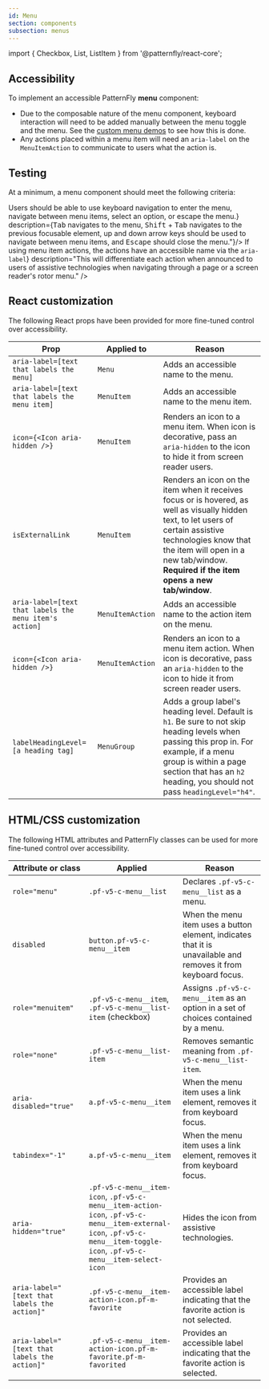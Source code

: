 ```yaml
---
id: Menu
section: components
subsection: menus
---
```


import { Checkbox, List, ListItem } from '@patternfly/react-core';


## Accessibility

To implement an accessible PatternFly **menu** component:
- Due to the composable nature of the menu component, keyboard interaction will need to be added manually between the menu toggle and the menu. See the [custom menu demos](https://www.patternfly.org/components/menus/custom-menus) to see how this is done.
- Any actions placed within a menu item will need an `aria-label` on the `MenuItemAction` to communicate to users what the action is.


## Testing

At a minimum, a menu component should meet the following criteria:

<List isPlain>
  <ListItem>
    <Checkbox id="menu-a11y-checkbox-1" label={<span>Users should be able to use keyboard navigation to enter the menu, navigate between menu items, select an option, or escape the menu.</span>} description={<span><kbd>Tab</kbd> navigates to the menu, <kbd>Shift</kbd> + <kbd>Tab</kbd> navigates to the previous focusable element, up and down arrow keys should be used to navigate between menu items, and <kbd>Escape</kbd> should close the menu."</span>}/>
  </ListItem>
  <ListItem>
    <Checkbox id="menu-a11y-checkbox-2" label={<span>If using menu item actions, the actions have an accessible name via the <code className="ws-code">aria-label</code></span>} description="This will differentiate each action when announced to users of assistive technologies when navigating through a page or a screen reader's rotor menu." />
  </ListItem>
</List>


## React customization

The following React props have been provided for more fine-tuned control over accessibility.

| Prop | Applied to | Reason | 
|---|---|---|
| `aria-label=[text that labels the menu]` | `Menu` | Adds an accessible name to the menu. |
| `aria-label=[text that labels the menu item]` | `MenuItem` | Adds an accessible name to the menu item. |
| `icon={<Icon aria-hidden />}`  | `MenuItem` | Renders an icon to a menu item. When icon is decorative, pass an `aria-hidden` to the icon to hide it from screen reader users. |
| `isExternalLink` | `MenuItem` | Renders an icon on the item when it receives focus or is hovered, as well as visually hidden text, to let users of certain assistive technologies know that the item will open in a new tab/window. **Required if the item opens a new tab/window**. |
| `aria-label=[text that labels the menu item's action]` | `MenuItemAction` | Adds an accessible name to the action item on the menu. |
|`icon={<Icon aria-hidden />}` | `MenuItemAction` | Renders an icon to a menu item action. When icon is decorative, pass an `aria-hidden` to the icon to hide it from screen reader users. |
| `labelHeadingLevel=[a heading tag]` | `MenuGroup` | Adds a group label's heading level. Default is `h1`. Be sure to not skip heading levels when passing this prop in. For example, if a menu group is within a page section that has an `h2` heading, you should not pass `headingLevel="h4"`. |



## HTML/CSS customization


The following HTML attributes and PatternFly classes can be used for more fine-tuned control over accessibility.

| Attribute or class | Applied | Reason |
| -- | -- | -- |
| `role="menu"` | `.pf-v5-c-menu__list` | Declares `.pf-v5-c-menu__list` as a menu. |
| `disabled` | `button.pf-v5-c-menu__item` | When the menu item uses a button element, indicates that it is unavailable and removes it from keyboard focus. |
| `role="menuitem"` | `.pf-v5-c-menu__item`, `.pf-v5-c-menu__list-item` (checkbox) | Assigns `.pf-v5-c-menu__item` as an option in a set of choices contained by a menu. |
| `role="none"` | `.pf-v5-c-menu__list-item` | Removes semantic meaning from `.pf-v5-c-menu__list-item`. |
| `aria-disabled="true"` | `a.pf-v5-c-menu__item` | When the menu item uses a link element, removes it from keyboard focus. |
| `tabindex="-1"` | `a.pf-v5-c-menu__item` | When the menu item uses a link element, removes it from keyboard focus. |
| `aria-hidden="true"` | `.pf-v5-c-menu__item-icon`, `.pf-v5-c-menu__item-action-icon`, `.pf-v5-c-menu__item-external-icon`, `.pf-v5-c-menu__item-toggle-icon`, `.pf-v5-c-menu__item-select-icon` | Hides the icon from assistive technologies. |
| `aria-label="[text that labels the action]"` | `.pf-v5-c-menu__item-action-icon.pf-m-favorite` | Provides an accessible label indicating that the favorite action is not selected. |
| `aria-label="[text that labels the action]"` | `.pf-v5-c-menu__item-action-icon.pf-m-favorite.pf-m-favorited` | Provides an accessible label indicating that the favorite action is selected. |
